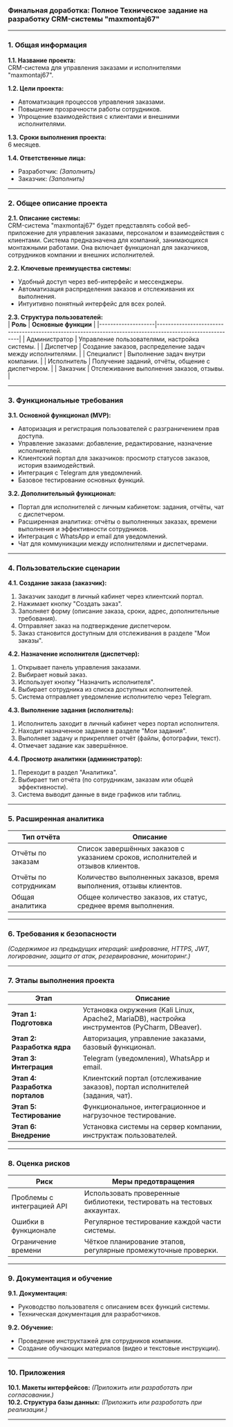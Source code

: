 ### **Финальная доработка: Полное Техническое задание на разработку CRM-системы "maxmontaj67"**

---

### **1. Общая информация**

**1.1. Название проекта:**  
CRM-система для управления заказами и исполнителями "maxmontaj67".  

**1.2. Цели проекта:**  
- Автоматизация процессов управления заказами.  
- Повышение прозрачности работы сотрудников.  
- Упрощение взаимодействия с клиентами и внешними исполнителями.  

**1.3. Сроки выполнения проекта:**  
6 месяцев.  

**1.4. Ответственные лица:**  
- Разработчик: *(Заполнить)*  
- Заказчик: *(Заполнить)*  

---

### **2. Общее описание проекта**

**2.1. Описание системы:**  
CRM-система "maxmontaj67" будет представлять собой веб-приложение для управления заказами, персоналом и взаимодействия с клиентами. Система предназначена для компаний, занимающихся монтажными работами. Она включает функционал для заказчиков, сотрудников компании и внешних исполнителей.  

**2.2. Ключевые преимущества системы:**  
- Удобный доступ через веб-интерфейс и мессенджеры.  
- Автоматизация распределения заказов и отслеживания их выполнения.  
- Интуитивно понятный интерфейс для всех ролей.  

**2.3. Структура пользователей:**  
| **Роль**          | **Основные функции**                                                                                       |
|--------------------|----------------------------------------------------------------------------------------------------------|
| Администратор      | Управление пользователями, настройка системы.                                                            |
| Диспетчер          | Создание заказов, распределение задач между исполнителями.                                               |
| Специалист         | Выполнение задач внутри компании.                                                                        |
| Исполнитель        | Получение заданий, отчёты, общение с диспетчером.                                                        |
| Заказчик           | Отслеживание выполнения заказов, отзывы.                                                                 |

---

### **3. Функциональные требования**

**3.1. Основной функционал (MVP):**  
- Авторизация и регистрация пользователей с разграничением прав доступа.  
- Управление заказами: добавление, редактирование, назначение исполнителей.  
- Клиентский портал для заказчиков: просмотр статусов заказов, история взаимодействий.  
- Интеграция с Telegram для уведомлений.  
- Базовое тестирование основных функций.  

**3.2. Дополнительный функционал:**  
- Портал для исполнителей с личным кабинетом: задания, отчёты, чат с диспетчером.  
- Расширенная аналитика: отчёты о выполненных заказах, времени выполнения и эффективности сотрудников.  
- Интеграция с WhatsApp и email для уведомлений.  
- Чат для коммуникации между исполнителями и диспетчерами.  

---

### **4. Пользовательские сценарии**

**4.1. Создание заказа (заказчик):**  
1. Заказчик заходит в личный кабинет через клиентский портал.  
2. Нажимает кнопку "Создать заказ".  
3. Заполняет форму (описание заказа, сроки, адрес, дополнительные требования).  
4. Отправляет заказ на подтверждение диспетчером.  
5. Заказ становится доступным для отслеживания в разделе "Мои заказы".  

**4.2. Назначение исполнителя (диспетчер):**  
1. Открывает панель управления заказами.  
2. Выбирает новый заказ.  
3. Использует кнопку "Назначить исполнителя".  
4. Выбирает сотрудника из списка доступных исполнителей.  
5. Система отправляет уведомление исполнителю через Telegram.  

**4.3. Выполнение задания (исполнитель):**  
1. Исполнитель заходит в личный кабинет через портал исполнителя.  
2. Находит назначенное задание в разделе "Мои задания".  
3. Выполняет задачу и прикрепляет отчёт (файлы, фотографии, текст).  
4. Отмечает задание как завершённое.  

**4.4. Просмотр аналитики (администратор):**  
1. Переходит в раздел "Аналитика".  
2. Выбирает тип отчёта (по сотрудникам, заказам или общей эффективности).  
3. Система выводит данные в виде графиков или таблиц.  

---

### **5. Расширенная аналитика**

| **Тип отчёта**                | **Описание**                                                                                     |
|-------------------------------|-------------------------------------------------------------------------------------------------|
| Отчёты по заказам             | Список завершённых заказов с указанием сроков, исполнителей и отзывов клиентов.                |
| Отчёты по сотрудникам         | Количество выполненных заказов, время выполнения, отзывы клиентов.                             |
| Общая аналитика               | Общее количество заказов, их статус, среднее время выполнения.                                |

---

### **6. Требования к безопасности**

*(Содержимое из предыдущих итераций: шифрование, HTTPS, JWT, логирование, защита от атак, резервирование, мониторинг.)*

---

### **7. Этапы выполнения проекта**

| **Этап**                     | **Описание**                                                                                     |
|-------------------------------|-------------------------------------------------------------------------------------------------|
| **Этап 1: Подготовка**        | Установка окружения (Kali Linux, Apache2, MariaDB), настройка инструментов (PyCharm, DBeaver). |
| **Этап 2: Разработка ядра**   | Авторизация, управление заказами, базовый функционал.                                           |
| **Этап 3: Интеграция**        | Telegram (уведомления), WhatsApp и email.                                                      |
| **Этап 4: Разработка порталов**| Клиентский портал (отслеживание заказов), портал исполнителей (задания, чат).                  |
| **Этап 5: Тестирование**      | Функциональное, интеграционное и нагрузочное тестирование.                                      |
| **Этап 6: Внедрение**         | Установка системы на сервер компании, инструктаж пользователей.                                |

---

### **8. Оценка рисков**

| **Риск**                      | **Меры предотвращения**                                                                         |
|-------------------------------|-------------------------------------------------------------------------------------------------|
| Проблемы с интеграцией API    | Использовать проверенные библиотеки, тестировать на тестовых аккаунтах.                        |
| Ошибки в функционале          | Регулярное тестирование каждой части системы.                                                  |
| Ограничение времени           | Чёткое планирование этапов, регулярные промежуточные проверки.                                 |

---

### **9. Документация и обучение**

**9.1. Документация:**  
- Руководство пользователя с описанием всех функций системы.  
- Техническая документация для разработчиков.  

**9.2. Обучение:**  
- Проведение инструктажей для сотрудников компании.  
- Создание обучающих материалов (видео и текстовые инструкции).  

---

### **10. Приложения**

**10.1. Макеты интерфейсов:** *(Приложить или разработать при согласовании.)*  
**10.2. Структура базы данных:** *(Приложить или разработать при реализации.)*

---